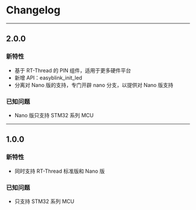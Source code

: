 
# Changelog

-------------------------------------------------------------------------------------------------------------

## 2.0.0

### 新特性
* 基于 RT-Thread 的 PIN 组件，适用于更多硬件平台
* 新增 API：easyblink_init_led
* 分离对 Nano 版的支持，专门开辟 nano 分支，以提供对 Nano 版支持

### 已知问题
* Nano 版只支持 STM32 系列 MCU

-------------------------------------------------------------------------------------------------------------

## 1.0.0

### 新特性
* 同时支持 RT-Thread 标准版和 Nano 版

### 已知问题
* 只支持 STM32 系列 MCU